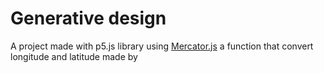 # Generative design

A project made with p5.js library using [Mercator.js](https://github.com/ianisl/mercator) a function that 
convert longitude and latitude made by 